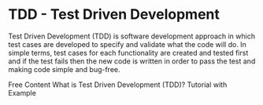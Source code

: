 # TDD - Test Driven Development

Test Driven Development (TDD) is software development approach in which test cases are developed to specify and validate what the code will do. In simple terms, test cases for each functionality are created and tested first and if the test fails then the new code is written in order to pass the test and making code simple and bug-free.

<ResourceGroupTitle>Free Content</ResourceGroupTitle>
<BadgeLink colorScheme='yellow' badgeText='Read' href='https://www.guru99.com/test-driven-development.html'>What is Test Driven Development (TDD)? Tutorial with Example</BadgeLink>